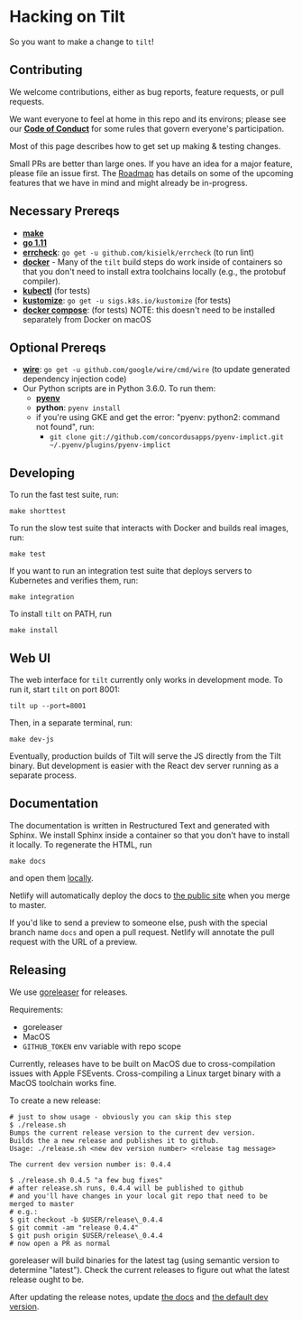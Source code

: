 # Hacking on Tilt

So you want to make a change to `tilt`!

## Contributing

We welcome contributions, either as bug reports, feature requests, or pull requests.

We want everyone to feel at home in this repo and its environs; please see our [**Code of Conduct**](https://docs.tilt.build/code_of_conduct.html) for some rules that govern everyone's participation.

Most of this page describes how to get set up making & testing changes.

Small PRs are better than large ones. If you have an idea for a major feature, please file
an issue first. The [Roadmap](ROADMAP.md) has details on some of the upcoming
features that we have in mind and might already be in-progress.

## Necessary Prereqs
- **[make](https://www.gnu.org/software/make/)**
- **[go 1.11](https://golang.org/dl/)**
- **[errcheck](https://github.com/kisielk/errcheck)**: `go get -u github.com/kisielk/errcheck` (to run lint)
- **[docker](https://docs.docker.com/install/)** - Many of the `tilt` build steps do work inside of containers
  so that you don't need to install extra toolchains locally (e.g., the protobuf compiler).
- **[kubectl](https://kubernetes.io/docs/tasks/tools/install-kubectl/)** (for tests)
- **[kustomize](https://github.com/kubernetes-sigs/kustomize)**: `go get -u sigs.k8s.io/kustomize` (for tests)
- **[docker compose](https://docs.docker.com/compose/install/)**: (for tests) NOTE: this doesn't need to be installed separately from Docker on macOS

## Optional Prereqs
- **[wire](https://github.com/google/wire)**: `go get -u github.com/google/wire/cmd/wire` (to update generated dependency injection code)
- Our Python scripts are in Python 3.6.0. To run them:
  - **[pyenv](https://github.com/pyenv/pyenv#installation)**
  - **python**: `pyenv install`
  - if you're using GKE and get the error: "pyenv: python2: command not found", run:
    - `git clone git://github.com/concordusapps/pyenv-implict.git ~/.pyenv/plugins/pyenv-implict`

## Developing

To run the fast test suite, run:

```
make shorttest
```

To run the slow test suite that interacts with Docker and builds real images, run:

```
make test
```

If you want to run an integration test suite that deploys servers to Kubernetes and
verifies them, run:

```
make integration
```

To install `tilt` on PATH, run

```
make install
```

## Web UI

The web interface for `tilt` currently only works in development mode. To run it, start `tilt` on port 8001:

```
tilt up --port=8001
```

Then, in a separate terminal, run:

```
make dev-js
```

Eventually, production builds of Tilt will serve the JS directly from the Tilt
binary. But development is easier with the React dev server running as a
separate process.

## Documentation

The documentation is written in Restructured Text and generated with Sphinx. We install Sphinx inside
a container so that you don't have to install it locally. To regenerate the HTML, run

```
make docs
```

and open them [locally](docs/_build/html/index.html).

Netlify will automatically deploy the docs to [the public site](https://docs.tilt.build/) when you merge to master.

If you'd like to send a preview to someone else,
push with the special branch name `docs` and open a pull request.
Netlify will annotate the pull request with the URL of a preview.

## Releasing

We use [goreleaser](https://goreleaser.com) for releases.

Requirements:
- goreleaser
- MacOS
- `GITHUB_TOKEN` env variable with repo scope

Currently, releases have to be built on MacOS due to cross-compilation issues with Apple FSEvents.
Cross-compiling a Linux target binary with a MacOS toolchain works fine.

To create a new release:

```
# just to show usage - obviously you can skip this step
$ ./release.sh
Bumps the current release version to the current dev version.
Builds the a new release and publishes it to github.
Usage: ./release.sh <new dev version number> <release tag message>

The current dev version number is: 0.4.4

$ ./release.sh 0.4.5 "a few bug fixes"
# after release.sh runs, 0.4.4 will be published to github
# and you'll have changes in your local git repo that need to be merged to master
# e.g.:
$ git checkout -b $USER/release\_0.4.4
$ git commit -am "release 0.4.4"
$ git push origin $USER/release\_0.4.4
# now open a PR as normal
```

goreleaser will build binaries for the latest tag (using semantic version to
determine "latest"). Check the current releases to figure out what the latest
release ought to be.

After updating the release notes, update [the docs](docs/install.md)
and [the default dev version](internal/cli/build.go).
